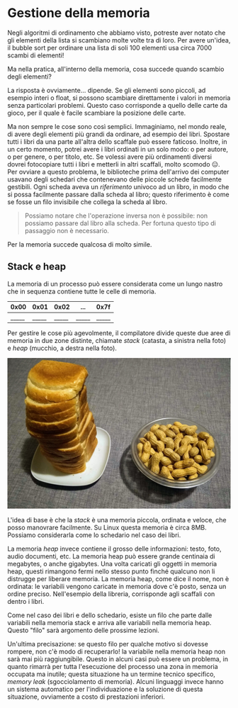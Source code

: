 # Gestione della memoria

Negli algoritmi di ordinamento che abbiamo visto, potreste aver notato che gli elementi della lista si scambiano molte volte tra di loro. Per avere un'idea, il bubble sort per ordinare una lista di soli 100 elementi usa circa 7000 scambi di elementi!

Ma nella pratica, all'interno della memoria, cosa succede quando scambio degli elementi?

La risposta è ovviamente... dipende. Se gli elementi sono piccoli, ad esempio interi o float, si possono scambiare direttamente i valori in memoria senza particolari problemi. Questo caso corrisponde a quello delle carte da gioco, per il quale è facile scambiare la posizione delle carte.

Ma non sempre le cose sono così semplici. Immaginiamo, nel mondo reale, di avere degli elementi più grandi da ordinare, ad esempio dei libri. Spostare tutti i libri da una parte all'altra dello scaffale può essere faticoso. Inoltre, in un certo momento, potrei avere i libri ordinati in un solo modo: o per autore, o per genere, o per titolo, etc. Se volessi avere più ordinamenti diversi dovrei fotocopiare tutti i libri e metterli in altri scaffali, molto scomodo 😑. Per ovviare a questo problema, le biblioteche prima dell'arrivo dei computer usavano degli schedari che contenevano delle piccole schede facilmente gestibili. Ogni scheda aveva un _riferimento_ univoco ad un libro, in modo che si possa facilmente passare dalla scheda al libro; questo riferimento è come se fosse un filo invisibile che collega la scheda al libro.

> Possiamo notare che l'operazione inversa non è possibile: non possiamo passare dal libro alla scheda. Per fortuna questo tipo di passaggio non è necessario.

Per la memoria succede qualcosa di molto simile.

## Stack e heap
La memoria di un processo può essere considerata come un lungo nastro che in sequenza contiene tutte le celle di memoria.

| 0x00 | 0x01 | 0x02 | ...  | 0x7f |
| ---- | ---- | ---- | ---- | ---- |
| _____ | _____ | _____ | _____ | _____ |

Per gestire le cose più agevolmente, il compilatore divide queste due aree di memoria in due zone distinte, chiamate _stack_ (catasta, a sinistra nella foto) e _heap_ (mucchio, a destra nella foto).

<p class="centered">
<img class="w80p" src="assets/stack-heap.jpg" alt="Stack and heap" title="Stack and heap">
</p>

L'idea di base è che la _stack_ è una memoria piccola, ordinata e veloce, che posso manovrare facilmente. Su Linux questa memoria è circa 8MB. Possiamo considerarla come lo schedario nel caso dei libri.

La memoria _heap_ invece contiene il grosso delle informazioni: testo, foto, audio documenti, etc. La memoria heap può essere grande centinaia di megabytes, o anche gigabytes. Una volta caricati gli oggetti in memoria heap, questi rimangono fermi nello stesso punto finché qualcuno non li distrugge per liberare memoria. La memoria heap, come dice il nome, non è ordinata: le variabili vengono caricate in memoria dove c'è posto, senza un ordine preciso. Nell'esempio della libreria, corrisponde agli scaffali con dentro i libri.

Come nel caso dei libri e dello schedario, esiste un filo che parte dalle variabili nella memoria stack e arriva alle variabili nella memoria heap. Questo "filo" sarà argomento delle prossime lezioni.

Un'ultima precisazione: se questo filo per qualche motivo si dovesse rompere, non c'è modo di recuperarlo! la variabile nella memoria heap non sarà mai più raggiungibile. Questo in alcuni casi può essere un problema, in quanto rimarrà per tutta l'esecuzione del processo una zona in memoria occupata ma inutile; questa situazione ha un termine tecnico specifico, _memory leak_ (sgocciolamento di memoria). Alcuni linguaggi invece hanno un sistema automatico per l'individuazione e la soluzione di questa situazione, ovviamente a costo di prestazioni inferiori. 